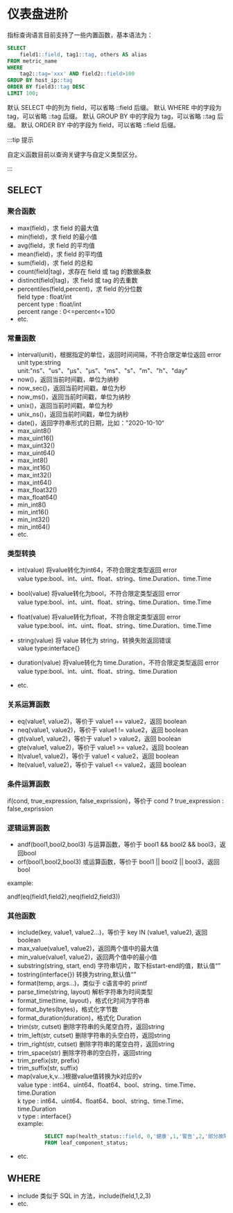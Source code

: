 # 仪表盘进阶

指标查询语言目前支持了一些内置函数，基本语法为：
```sql
SELECT 
    field1::field, tag1::tag, others AS alias 
FROM metric_name 
WHERE 
    tag2::tag='xxx' AND field2::field>100 
GROUP BY host_ip::tag 
ORDER BY field3::tag DESC 
LIMIT 100;
```

默认 SELECT 中的列为 field，可以省略 ::field 后缀。
默认 WHERE 中的字段为 tag，可以省略 ::tag 后缀。
默认 GROUP BY 中的字段为 tag，可以省略 ::tag 后缀。
默认 ORDER BY 中的字段为 field，可以省略 ::field 后缀。

:::tip 提示

自定义函数目前以查询关键字与自定义类型区分。

:::

## SELECT
### 聚合函数
* max(field)，求 field  的最大值
* min(field)，求 field 的最小值
* avg(field，求 field  的平均值
* mean(field)，求 field  的平均值
* sum(field)，求 field  的总和
* count(field|tag)，求存在 field 或 tag 的数据条数
* distinct(field|tag)，求 field 或 tag 的去重数
* percentiles(field,percent)，求 field 的分位数<br>
	 field type : float/int<br>
	 percent type : float/int<br>
	 percent range : 0<=percent<=100
* etc.

### 常量函数
* interval(unit)，根据指定的单位，返回时间间隔，不符合限定单位返回 error<br>
 unit type:string<br>
  unit:"ns"、"us"、"µs"、"μs"、"ms"、"s"、"m"、"h"、"day"
* now()，返回当前时间戳，单位为纳秒
* now_sec()，返回当前时间戳，单位为秒
* now_ms()，返回当前时间戳，单位为纳秒
* unix()，返回当前时间戳，单位为秒
* unix_ns()，返回当前时间戳，单位为纳秒
* date()，返回字符串形式的日期，比如："2020-10-10“
* max_uint8()
* max_uint16()
* max_uint32()
* max_uint64()
* max_int8()
* max_int16()
* max_int32()
* max_int64()
* max_float32()
* max_float64()
* min_int8()
* min_int16()
* min_int32()
* min_int64()
* etc.

### 类型转换
* int(value) 将value转化为int64，不符合限定类型返回 error<br>
	   value type:bool、int、uint、float、string、time.Duration、time.Time
  
* bool(value) 将value转化为bool，不符合限定类型返回 error<br>
       value type:bool、int、uint、float、string、time.Duration、time.Time
	
* float(value) 将value转化为float，不符合限定类型返回 error<br>
       value type:bool、int、uint、float、string、time.Duration、time.Time
	
* string(value) 将 value 转化为 string，转换失败返回错误<br>
       value type:interface{}
	
* duration(value) 将value转化为 time.Duration，不符合限定类型返回 error<br>
       value type:bool、int、uint、float、string、time.Duration

* etc.

### 关系运算函数
* eq(value1, value2)，等价于 value1 == value2，返回 boolean
* neq(value1, value2)，等价于 value1 != value2，返回 boolean
* gt(value1, value2)，等价于 value1 > value2，返回 boolean
* gte(value1, value2)，等价于 value1 >= value2，返回 boolean
* lt(value1, value2)，等价于 value1 < value2，返回 boolean
* lte(value1, value2)，等价于 value1 <= value2，返回 boolean

### 条件运算函数
if(cond, true_expression, false_exprission)，等价于 cond ? true_expression : false_exprission

### 逻辑运算函数
* andf(bool1,bool2,bool3) 与运算函数，等价于 bool1 && bool2 && bool3，返回bool
* orf(bool1,bool2,bool3) 或运算函数，等价于 bool1 || bool2 || bool3，返回bool

example:

andf(eq(field1,field2),neq(field2,field3))

### 其他函数
* include(key, value1, value2...)，等价于 key IN (value1, value2), 返回 boolean
* max_value(value1, value2)，返回两个值中的最大值
* min_value(value1, value2)，返回两个值中的最小值
* substring(string, start, end) 字符串切片，取下标start-end的值，默认值“”
* tostring(interface{}) 转换为string,默认值“”
* format(temp, args...)，类似于 c语言中的 printf
* parse_time(string, layout)  解析字符串为时间类型
* format_time(time, layout)，格式化时间为字符串
* format_bytes(bytes)，格式化字节数
* format_duration(duration)，格式化 Duration
* trim(str, cutset) 删除字符串的头尾空白符，返回string
* trim_left(str, cutset) 删除字符串的头空白符，返回string
* trim_right(str, cutset) 删除字符串的尾空白符，返回string
* trim_space(str) 删除字符串的空白符，返回string
* trim_prefix(str, prefix)
* trim_suffix(str, suffix)
* map(value,k,v...)根据value值转换为k对应的v<br>
		value type : int64、uint64、float64、bool、string、time.Time、time.Duration<br>
		k type : int64、uint64、float64、bool、string、time.Time、time.Duration<br>
		v type : interface{}<br>
		example:
```sql
			SELECT map(health_status::field, 0,'健康',1,'警告',2,'部分故障',3,'严重故障')
			FROM leaf_component_status;
```
* etc.


## WHERE
* include 类似于 SQL in 方法，include(field,1,2,3)
* etc.
